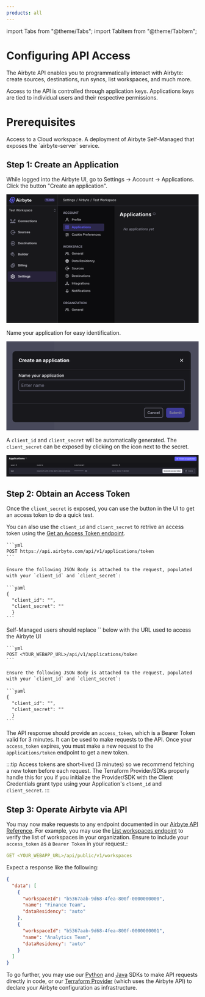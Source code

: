 ```yaml
---
products: all
---
```


import Tabs from "@theme/Tabs";
import TabItem from "@theme/TabItem";

# Configuring API Access

The Airbyte API enables you to programmatically interact with Airbyte: create sources, destinations, run syncs, list workspaces, and much more.

Access to the API is controlled through application keys. Applications keys are tied to individual users and their respective permissions.

# Prerequisites

<Tabs groupId="cloud-hosted">
  <TabItem value="cloud" label="Cloud">
   Access to a Cloud workspace.

  </TabItem>
  <TabItem value="self-managed" label="Self-Managed">
    A deployment of Airbyte Self-Managed that exposes the `airbyte-server` service. 
  </TabItem>
</Tabs>

## Step 1: Create an Application

While logged into the Airbyte UI, go to Settings -> Account -> Applications. Click the button "Create an application".

![Create an Application](./assets/applications-ui.png)

Name your application for easy identification.

![Name Application](./assets/applications-create.png)

A `client_id` and `client_secret` will be automatically generated. The `client_secret` can be exposed by clicking on the icon next to the secret.

![Get Application Client and Secret](./assets/applications-client-secret.png)

## Step 2: Obtain an Access Token

Once the `client_secret` is exposed, you can use the button in the UI to get an access token to do a quick test.

You can also use the `client_id` and `client_secret` to retrive an access token using the [Get an Access Token endpoint](https://reference.airbyte.com/reference/createaccesstoken).

<Tabs groupId="cloud-hosted">
  <TabItem value="cloud" label="Cloud">
    
    ```yml
    POST https://api.airbyte.com/api/v1/applications/token
    ```

    Ensure the following JSON Body is attached to the request, populated with your `client_id` and `client_secret`:

    ```yaml
    {
      "client_id": "",
      "client_secret": ""
      }
    ```

  </TabItem>
  <TabItem value="self-managed" label="Self-Managed">
    Self-Managed users should replace `<YOUR_WEBAPP_URL>` below with the URL used to access the Airbyte UI

    ```yml
    POST <YOUR_WEBAPP_URL>/api/v1/applications/token
    ```

    Ensure the following JSON Body is attached to the request, populated with your `client_id` and `client_secret`:

    ```yaml
    {
      "client_id": "",
      "client_secret": ""
      }
    ```

  </TabItem>
</Tabs>

The API response should provide an `access_token`, which is a Bearer Token valid for 3 minutes. It can be used to make requests to the API. Once your `access_token` expires, you must make a new request to the `applications/token` endpoint to get a new token.

:::tip
Access tokens are short-lived (3 minutes) so we recommend fetching a new token before each request. The Terraform Provider/SDKs properly handle this for you if you initialize the Provider/SDK with the Client Credentials grant type using your Application's `client_id` and `client_secret`.
:::

## Step 3: Operate Airbyte via API

You may now make requests to any endpoint documented in our [Airbyte API Reference](https://reference.airbyte.com). For example, you may use the [List workspaces endpoint](https://reference.airbyte.com/reference/listworkspaces) to verify the list of workspaces in your organization. Ensure to include your `access_token` as a `Bearer Token` in your request.:

```yaml
GET <YOUR_WEBAPP_URL>/api/public/v1/workspaces
```

Expect a response like the following:

```json
{
  "data": [
    {
      "workspaceId": "b5367aab-9d68-4fea-800f-0000000000",
      "name": "Finance Team",
      "dataResidency": "auto"
    },
    {
      "workspaceId": "b5367aab-9d68-4fea-800f-0000000001",
      "name": "Analytics Team",
      "dataResidency": "auto"
    }
  ]
}
```

To go further, you may use our [Python](https://github.com/airbytehq/airbyte-api-python-sdk) and [Java](https://github.com/airbytehq/airbyte-api-java-sdk) SDKs to make API requests directly in code, or our [Terraform Provider](https://registry.terraform.io/providers/airbytehq/airbyte/latest) (which uses the Airbyte API) to declare your Airbyte configuration as infrastructure.
